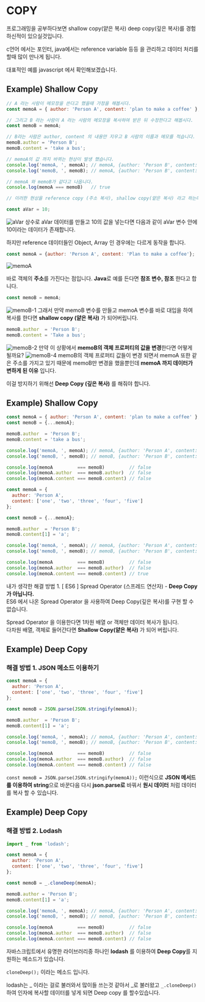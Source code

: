 # COPY

프로그래밍을 공부하다보면 shallow copy(얕은 복사) deep copy(깊은 복사)를 경험하신적이 있으실것입니다.

c언어 에서는 포인터, java에서는 reference variable 등등 을 관리하고 데이터 처리를 할때 많이 만나게 됩니다.

대표적인 예를 javascript 에서 확인해보겠습니다.

## Example) Shallow Copy
```js
// A 라는 사람이 메모장을 쓴다고 했을때 가정을 해봅시다.
const memoA = { author: 'Person A', content: 'plan to make a coffee' };

// 그리고 B 라는 사람이 A 라는 사람의 메모장을 복사하여 받은 뒤 수정한다고 해봅시다.
const memoB = memoA;

// B라는 사람은 author, content 의 내용만 지우고 B 사람의 이름과 메모를 적습니다.
memoB.author = 'Person B';
memoB.content = 'take a bus';

// memoA의 값 까지 바뀌는 현상이 발생 했습니다.
console.log('memoA, ', memoA); // memoA, {author: 'Person B', content: 'take a bus'}
console.log('memoB, ', memoB); // memoA, {author: 'Person B', content: 'take a bus'}

// memoA 와 memoB가 같다고 나옵니다.
console.log(memoA === memoB)   // true

// 이러한 현상을 reference copy (주소 복사), shallow copy(얕은 복사) 라고 하는데 왜 이런 문제가 발생할까요?

```

```js
const aVar = 10;
```
![aVar](https://user-images.githubusercontent.com/96044518/161382293-cca582c6-0f57-4ac7-886b-d229f0f43cb4.PNG)
상수로 aVar 데이터를 만들고 10의 값을 넣는다면 다음과 같이 aVar 변수 안에 10이라는 데이터가 존재합니다.

하지만 reference 데이터들인 Object, Array 인 경우에는 다르게 동작을 합니다.


```js
const memoA = {author: 'Person A', content: 'Plan to make a coffee'};
```
![memoA](https://user-images.githubusercontent.com/96044518/161382406-71067f42-6c02-4eee-afc1-c0f94d7b7e46.PNG)

바로 객체의 **주소**를 가진다는 점입니다.
**Java**로 예를 든다면 **참조 변수, 참조** 한다고 합니다.

```js
const memoB = memoA;
```
![memoB-1](https://user-images.githubusercontent.com/96044518/161382491-c1026940-1c86-460e-b744-3e4fb8820580.PNG)
그래서 만약 memoB 변수를 만들고 memoA 변수를 바로 대입을 하여 복사를 한다면 **shallow copy (얕은 복사)** 가 되어버립니다.

```js
memoB.author  = 'Person B';
memoB.content = 'Take a bus';
```
![memoB-2](https://user-images.githubusercontent.com/96044518/161382530-a1e7abda-6bfd-4bb2-9119-da9d0213c24d.PNG)
만약 이 상황에서 **memoB의 객체 프로퍼티의 값을 변경**한다면 어떻게 될까요?
![memoB-4](https://user-images.githubusercontent.com/96044518/161382565-771a9c34-b57a-4066-b5d1-9d9420d68ff5.PNG)
memoB의 객체 프로퍼티 값들이 변경 되면서 memoA 또한 같은 주소를 가지고 있기 때문에 memoB만 변경을 했을뿐인데 **memoA 까지 데이터가 변하게 된 이유** 입니다.

이걸 방지하기 위해선 **Deep Copy (깊은 복사)** 를 해줘야 합니다.

## Example) Shallow Copy
```js
const memoA = { author: 'Person A', content: 'plan to make a coffee' };
const memoB = {...memoA};

memoB.author  = 'Person B';
memoB.content = 'take a bus';

console.log('memoA, ', memoA); // memoA, {author: 'Person A', content: 'plan to make a coffee'}
console.log('memoB, ', memoB); // memoB, {author: 'Person B', content: 'take a bus'}

console.log(memoA         === memoB)         // false
console.log(memoA.author  === memoB.author)  // false
console.log(memoA.content === memoB.content) // false
```
```js
const memoA = { 
  author: 'Person A', 
  content: ['one', 'two', 'three', 'four', 'five'] 
};

const memoB = {...memoA};

memoB.author  = 'Person B';
memoB.content[1] = 'a';

console.log('memoA, ', memoA); // memoA, {author: 'Person A', content: ['one', 'a', 'three', 'four', 'five']}
console.log('memoB, ', memoB); // memoB, {author: 'Person B', content: ['one', 'a', 'three', 'four', 'five']}

console.log(memoA         === memoB)         // false
console.log(memoA.author  === memoB.author)  // false
console.log(memoA.content === memoB.content) // true
```
내가 생각한 해결 방법 1. [ ES6 ] Spread Operator (스프레드 연산자) - **Deep Copy가 아닙니다.** <br>
ES6 에서 나온 Spread Operator 을 사용하여 Deep Copy(깊은 복사)를 구현 할 수 없습니다. <br>

Spread Operator 을 이용한다면 1차원 배열 or 객체만 데이터 복사가 됩니다. <br>
다차원 배열, 객체로 들어간다면 **Shallow Copy(얕은 복사)** 가 되어 버립니다. <br>

## Example) Deep Copy
### 해결 방법 1. JSON 메소드 이용하기

```js
const memoA = { 
  author: 'Person A', 
  content: ['one', 'two', 'three', 'four', 'five'] 
};

const memoB = JSON.parse(JSON.stringify(memoA));

memoB.author  = 'Person B';
memoB.content[1] = 'a';

console.log('memoA, ', memoA); // memoA, {author: 'Person A', content: ['one', 'two', 'three', 'four', 'five']}
console.log('memoB, ', memoB); // memoB, {author: 'Person B', content: ['one', 'a', 'three', 'four', 'five']}

console.log(memoA         === memoB)         // false
console.log(memoA.author  === memoB.author)  // false
console.log(memoA.content === memoB.content) // false
```

`const memoB = JSON.parse(JSON.stringify(memoA));`  이런식으로 **JSON 메서드를 이용하여 string**으로 바꾼다음 다시 **json.parse로** 바꿔서 **원시 데이터** 처럼 데이터를 복사 할 수 있습니다.

## Example) Deep Copy
### 해결 방법 2. Lodash
```js
import _ from 'lodash';

const memoA = { 
  author: 'Person A', 
  content: ['one', 'two', 'three', 'four', 'five'] 
};

const memoB = _.cloneDeep(memoA);

memoB.author = 'Person B';
memoB.content[1] = 'a';

console.log('memoA, ', memoA); // memoA, {author: 'Person A', content: ['one', 'two', 'three', 'four', 'five']}
console.log('memoB, ', memoB); // memoB, {author: 'Person B', content: ['one', 'a', 'three', 'four', 'five']})

console.log(memoA         === memoB)         // false
console.log(memoA.author  === memoB.author)  // false
console.log(memoA.content === memoB.content) // false
```
자바스크립트에서 유명한 라이브러리중 하나인 **lodash** 를 이용하여 **Deep Copy**를 지원하는 메소드가 있습니다.

`cloneDeep();` 이라는 메소드 입니다.

lodash는 _ 이라는 걸로 불러와서 많이들 쓰는것 같아서 _로 불러왔고 `_.cloneDeep()` 하여 인자에 복사할 데이터를 넣게 되면 Deep copy 를 할수있습니다.